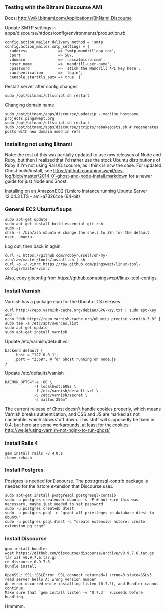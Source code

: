 ### Testing with the Bitnami Discourse AMI ###

Docs: http://wiki.bitnami.com/Applications/BitNami_Discourse

Update SMTP settings in apps/discourse/htdocs/config/environments/production.rb

    config.action_mailer.delivery_method = :smtp
    config.action_mailer.smtp_settings = {
      :address              => "smtp.mandrillapp.com",
      :port                 => 587,
      :domain               => 'rascalmicro.com',
      :user_name            => 'mandrill-user-name',
      :password             => 'stick the Mandrill API key here',
      :authentication       => 'login',
      :enable_starttls_auto => true  }

Restart server after config changes

    sudo /opt/bitnami/ctlscript.sh restart

Changing domain name

    sudo /opt/bitnami/apps/discourse/updateip --machine_hostname projects.pingswept.org
    sudo /opt/bitnami/ctlscript.sh restart
    sudo /opt/bitnami/apps/discourse/scripts/rebakeposts.sh # regenerates posts with new domain used in refs

### Installing not using Bitnami ###

Note: the rest of this was partially updated to use new releases of Node and Ruby, but then I realized that I'd rather use the stock Ubuntu distributions of Ruby if I'm not using Rails/Discourse, as I think is now the case. For updated Ghost build/install, see https://github.com/pingswept/dev-log/blob/master/2014-01-ghost-and-node-install.markdown for a newer guide for just Node and Ghost.

Installing on an Amazon EC2 t1.micro instance running Ubuntu Server 12.04.3 LTS - ami-a73264ce (64-bit)

### General EC2 Ubuntu fixups ###

    sudo apt-get update
    sudo apt-get install build-essential git zsh
    sudo -s
    chsh -s /bin/zsh ubuntu # change the shell to Zsh for the default user, ubuntu

Log out, then back in again.

    curl -L https://github.com/robbyrussell/oh-my-zsh/raw/master/tools/install.sh | sh
    curl -o ~/.vimrc https://raw.github.com/pingswept/linux-tool-configs/master/vimrc

Also, copy gitconfig from https://github.com/pingswept/linux-tool-configs

### Install Varnish ###

Varnish has a package repo for the Ubuntu LTS releases.

    curl http://repo.varnish-cache.org/debian/GPG-key.txt | sudo apt-key add -
    echo "deb http://repo.varnish-cache.org/ubuntu/ precise varnish-3.0" | sudo tee -a /etc/apt/sources.list
    sudo apt-get update
    sudo apt-get install varnish

Update /etc/varnish/default.vcl

    backend default {
        .host = "127.0.0.1";
        .port = "2368"; # for Ghost running on node.js
    }

Update /etc/defaults/varnish

    DAEMON_OPTS="-a :80 \
                 -T localhost:6082 \
                 -f /etc/varnish/default.vcl \
                 -S /etc/varnish/secret \                                                                     
                 -s malloc,256m"

The current release of Ghost doesn't handle cookies properly, which means Varnish breaks authentication, and CSS and JS are marked as not cacheable, which slows stuff down. This stuff will supposedly be fixed in 0.4, but here are some workarounds, at least for the cookies: http://we.je/using-varnish-not-nginx-to-run-ghost/

### Install Rails 4 ###

    gem install rails -v 4.0.1
    rbenv rehash

### Install Postgres ###

Postgres is needed for Discourse. The postrgresql-contrib package is needed for the hstore extension that Discourse uses.

    sudo apt-get install postgresql postgresql-contrib
    sudo -u postgres createuser ubuntu -s -P # not sure this was necessary, maybe just needed to set password
    sudo -u postgres createdb dtest
    sudo -u postgres psql -c "grant all privileges on database dtest to ubuntu"
    sudo -u postgres psql dtest -c "create extension hstore; create extension pg_trgm"

### Install Discourse ###

    gem install bundler
    wget https://github.com/discourse/discourse/archive/v0.9.7.6.tar.gz
    tar xzf v0.9.7.6.tar.gz
    cd discourse-0.9.7.6
    bundle install
    
    OpenSSL::SSL::SSLError: SSL_connect returned=1 errno=0 state=SSLv3 read server hello A: wrong version number
    An error occurred while installing listen (0.7.3), and Bundler cannot continue.
    Make sure that `gem install listen -v '0.7.3'` succeeds before bundling.

Hmmmm.
